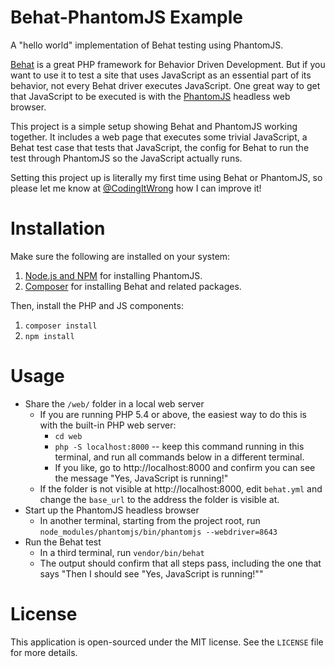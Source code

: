 # Behat-PhantomJS Example

A "hello world" implementation of Behat testing using PhantomJS.

[Behat](http://docs.behat.org/en/latest/) is a great PHP framework for Behavior Driven Development. But if you want to use it to test a site that uses JavaScript as an essential part of its behavior, not every Behat driver executes JavaScript. One great way to get that JavaScript to be executed is with the [PhantomJS](http://phantomjs.org/) headless web browser.

This project is a simple setup showing Behat and PhantomJS working together. It includes a web page that executes some trivial JavaScript, a Behat test case that tests that JavaScript, the config for Behat to run the test through PhantomJS so the JavaScript actually runs.

Setting this project up is literally my first time using Behat or PhantomJS, so please let me know at [@CodingItWrong](https://twitter.com/CodingItWrong) how I can improve it!

# Installation

Make sure the following are installed on your system:

1. [Node.js and NPM](http://nodejs.org/) for installing PhantomJS.
2. [Composer](https://getcomposer.org/doc/00-intro.md) for installing Behat and related packages.

Then, install the PHP and JS components:

1. `composer install`
2. `npm install`

# Usage

- Share the `/web/` folder in a local web server
    - If you are running PHP 5.4 or above, the easiest way to do this is with the built-in PHP web server:
        - `cd web`
        - `php -S localhost:8000` -- keep this command running in this terminal, and run all commands below in a different terminal.
        - If you like, go to http://localhost:8000 and confirm you can see the message "Yes, JavaScript is running!"
    - If the folder is not visible at http://localhost:8000, edit `behat.yml` and change the `base_url` to the address the folder is visible at.
- Start up the PhantomJS headless browser
    - In another terminal, starting from the project root, run `node_modules/phantomjs/bin/phantomjs --webdriver=8643`
- Run the Behat test
    - In a third terminal, run `vendor/bin/behat`
    - The output should confirm that all steps pass, including the one that says "Then I should see "Yes, JavaScript is running!""

# License

This application is open-sourced under the MIT license. See the `LICENSE` file for more details.
